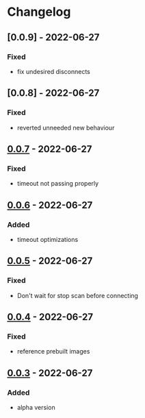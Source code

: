 # Changelog

## [0.0.9] - 2022-06-27

### Fixed

- fix undesired disconnects

## [0.0.8] - 2022-06-27

### Fixed

- reverted unneeded new behaviour

## [0.0.7] - 2022-06-27

### Fixed

- timeout not passing properly

## [0.0.6] - 2022-06-27

### Added

- timeout optimizations

## [0.0.5] - 2022-06-27

### Fixed

- Don't wait for stop scan before connecting

## [0.0.4] - 2022-06-27

### Fixed

- reference prebuilt images

## [0.0.3] - 2022-06-27

### Added

- alpha version

[0.0.7]: https://github.com/regevbr/RaspiNukiBridge/compare/v0.0.8...v0.0.7
[0.0.7]: https://github.com/regevbr/RaspiNukiBridge/compare/v0.0.7...v0.0.6
[0.0.6]: https://github.com/regevbr/RaspiNukiBridge/compare/v0.0.6...v0.0.5
[0.0.5]: https://github.com/regevbr/RaspiNukiBridge/compare/v0.0.5...v0.0.4
[0.0.4]: https://github.com/regevbr/RaspiNukiBridge/compare/v0.0.4...v0.0.3
[0.0.3]: https://github.com/regevbr/RaspiNukiBridge/compare/v0.0.3...v0.0.2
